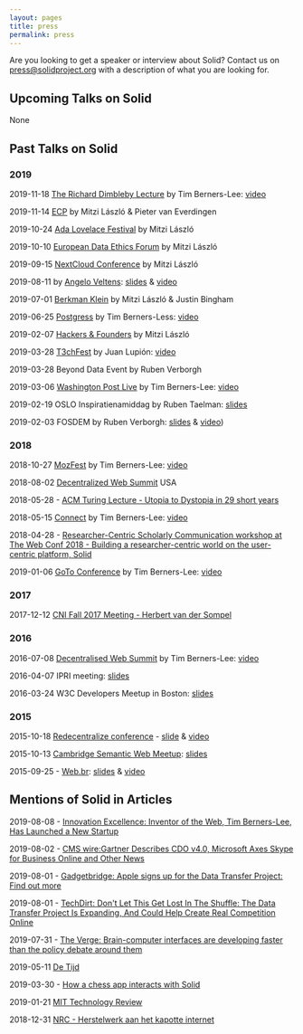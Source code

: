```yaml
---
layout: pages
title: press
permalink: press
---
```


Are you looking to get a speaker or interview about Solid? Contact us on press@solidproject.org with a description of what you are looking for. 

## Upcoming Talks on Solid

None

## Past Talks on Solid 

### 2019

2019-11-18 [The Richard Dimbleby Lecture](https://www.bbc.co.uk/programmes/b006ptbl) by Tim Berners-Lee: [video](https://www.bbc.co.uk/programmes/m000bj15)

2019-11-14 [ECP](https://ecp.nl/) by Mitzi László & Pieter van Everdingen

2019-10-24 [Ada Lovelace Festival](https://www.ada-lovelace-festival.com/) by Mitzi László

2019-10-10 [European Data Ethics Forum](https://dataethics.eu/conference19/) by Mitzi László

2019-09-15 [NextCloud Conference](https://nextcloud.com/fr_FR/blog/nextcloud-conference-2019-talks-now-online/) by Mitzi László

2019-08-11 by [Angelo Veltens](https://angelo.veltens.org/profile/card#me): [slides](https://angelo.veltens.org/slides/2019/solid-einfuehrung) & [video](https://media.ccc.de/v/froscon2019-2375-die_ruckeroberung_des_social_web)

2019-07-01 [Berkman Klein](https://cyber.harvard.edu/) by Mitzi László & Justin Bingham

2019-06-25 [Postgress](https://postgresvision.com/agenda/) by Tim Berners-Less: [video](https://www.youtube.com/watch?v=Ao9bmFFoAB4)

2019-02-07 [Hackers & Founders](https://hackersandfounders.nl/) by Mitzi László

2019-03-28 [T3chFest](https://t3chfest.es/2019/?lang=en) by Juan Lupión: [video](https://www.youtube.com/watch?v=zzsViU5kSlY)

2019-03-28 Beyond Data Event by Ruben Verborgh 

2019-03-06 [Washington Post Live](https://www.washingtonpost.com/gdpr-consent/?destination=%2fblogs%2fpost-live%2f%3f) by Tim Berners-Lee: [video](https://www.youtube.com/watch?v=eJ6IrWc7Wt4)

2019-02-19 OSLO Inspiratienamiddag by Ruben Taelman: [slides](https://www.rubensworks.net/raw/slides/2019/oslo-solid/)

2019-02-03 FOSDEM by Ruben Verborgh: [slides](https://rubenverborgh.github.io/Slides-FOSDEM-2019/) & [video](https://video.fosdem.org/2019/Janson/solid_web_decentralization.mp4))

### 2018

2018-10-27 [MozFest](https://wiki.mozilla.org/Mozfest/2018) by Tim Berners-Lee: [video](https://www.youtube.com/watch?v=elfSzMATcB4)

2018-08-02 [Decentralized Web Summit](https://solidproject.org/dweb-summit-2018/) USA

2018-05-28 - [ACM Turing Lecture - Utopia to Dystopia in 29 short years](https://www.w3.org/2018/Talks/0529-timbl-turing/timbl-turing-slides-utopia-to-dystopia.html)

2018-05-15 [Connect](https://www.mulesoft.com/press-center/connect-2018) by Tim Berners-Lee: [video](https://www.youtube.com/watch?v=of9Anv5Yv_k) 

2018-04-28 - [ Researcher-Centric Scholarly Communication workshop at The Web Conf 2018 - Building a researcher-centric world on the user-centric platform, Solid](https://linkedresearch.org/events/the-web-conf-2018/summary#researcher-centric-solid)

2019-01-06 [GoTo Conference](https://gotocph.com/2018) by Tim Berners-Lee: [video](https://www.youtube.com/watch?v=Rxqko96C5ZI)

### 2017

2017-12-12 [CNI Fall 2017 Meeting - Herbert van der Sompel](https://www.slideshare.net/hvdsomp/paul-evan-peters-lecture/)

### 2016

2016-07-08 [Decentralised Web Summit](https://2016.decentralizedweb.net) by Tim Berners-Lee: [video](https://www.youtube.com/watch?v=CbGWoMkNLjs&t=17s)

2016-04-07 IPRI meeting: [slides](https://slides.com/deiu/redecentralize-2015#/)

2016-03-24 W3C Developers Meetup in Boston: [slides](https://slides.com/deiu/redecentralize-2015#/)

### 2015

2015-10-18 [Redecentralize conference](https://slides.com/deiu/redecentralize-2015#/) - [slide](https://github.com/solid/talks/blob/master/slides-redecentralize-conf.html) & [video](https://www.youtube.com/watch?v=yi4SgNyDJ9w)

2015-10-13 [Cambridge Semantic Web Meetup](http://slides.com/deiu/solid-tech#/): [slides](https://github.com/solid/talks/blob/master/slides-solid-tech.html)

2015-09-25 - [Web.br](http://conferenciaweb.w3c.br/): [slides](https://github.com/solid/talks/blob/master/slides-re-decentralize.html) & [video](https://www.youtube.com/watch?v=BPZiBDPKiGk)

## Mentions of Solid in Articles

2019-08-08 - [Innovation Excellence: Inventor of the Web, Tim Berners-Lee, Has Launched a New Startup](https://www.innovationexcellence.com/blog/2019/08/08/inventor-of-the-web-tim-berners-lee-has-launched-a-new-startup/)

2019-08-02 - [CMS wire:Gartner Describes CDO v4.0, Microsoft Axes Skype for Business Online and Other News](https://www.cmswire.com/digital-workplace/gartner-describes-cdo-v40-microsoft-axes-skype-for-business-online-and-other-news/)

2019-08-01 - [Gadgetbridge: Apple signs up for the Data Transfer Project: Find out more](https://www.gadgetbridge.com/news/apple-signs-up-for-the-data-transfer-project-find-out-more/)

2019-08-01 - [TechDirt: Don't Let This Get Lost In The Shuffle: The Data Transfer Project Is Expanding, And Could Help Create Real Competition Online](https://www.techdirt.com/articles/20190731/17390142693/dont-let-this-get-lost-shuffle-data-transfer-project-is-expanding-could-help-create-real-competition-online.shtml)

2019-07-31 - [The Verge: Brain-computer interfaces are developing faster than the policy debate around them](https://www.theverge.com/interface/2019/7/31/20747916/facebook-brain-computer-interface-policy-neuralink)

2019-05-11 [De Tijd](https://www.tijd.be/dossiers/nieuwe-inzichten/we-moeten-weer-baas-worden-over-onze-data/10125717.html)

2019-03-30 - [How a chess app interacts with Solid](https://pieterheyvaert.com/blog/2019/03/30/solid-chess-interaction)

2019-01-21 [MIT Technology Review](http://www.mittrchina.com/news/3453)

2018-12-31 [NRC - Herstelwerk aan het kapotte internet](https://www.nrc.nl/nieuws/2018/12/31/herstelwerk-aan-het-kapotte-internet-a3127480)
